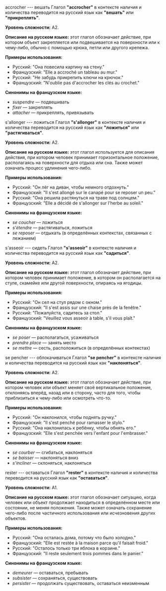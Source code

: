 accrocher --- вешать
Глагол **"accrocher"** в контексте наличия и количества переводится на русский язык как **"вешать"** или **"прикреплять"**.

**Уровень сложности:** A2.

**Описание на русском языке:** этот глагол обозначает действие, при котором объект закрепляется или подвешивается на поверхности или к чему-либо, обычно с помощью крюка, петли или другого крепежа.

**Примеры использования:**
- Русский: "Она повесила картину на стену."
- Французский: "Elle a accroché un tableau au mur."
- Русский: "Не забудь прикрепить ключи на крючок."
- Французский: "N'oublie pas d'accrocher les clés au crochet."

**Синонимы на французском языке:**
- *suspendre* — подвешивать
- *fixer* — закреплять
- *attacher* — прикреплять, привязывать



s'allonger --- ложиться
Глагол **"s'allonger"** в контексте наличия и количества переводится на русский язык как **"ложиться"** или **"растягиваться"**.

**Уровень сложности:** A2.

**Описание на русском языке:** этот глагол используется для описания действия, при котором человек принимает горизонтальное положение, располагаясь на поверхности для отдыха или сна. Также может означать процесс удлинения чего-либо.

**Примеры использования:**
- Русский: "Он лёг на диван, чтобы немного отдохнуть."
- Французский: "Il s'est allongé sur le canapé pour se reposer un peu."
- Русский: "Она решила растянуться на траве под солнцем."
- Французский: "Elle a décidé de s'allonger sur l'herbe au soleil."

**Синонимы на французском языке:**
- *se coucher* — ложиться
- *s'étendre* — растягиваться, ложиться
- *se reposer* — отдыхать (в определённых контекстах, связанных с лежанием)



s'asseoir --- сидеть
Глагол **"s'asseoir"** в контексте наличия и количества переводится на русский язык как **"садиться"**.

**Уровень сложности:** A2.

**Описание на русском языке:** этот глагол обозначает действие, при котором человек принимает положение, в котором он располагается на стуле, скамейке или другой поверхности, опираясь на ягодицы.

**Примеры использования:**
- Русский: "Он сел на стул рядом с окном."
- Французский: "Il s'est assis sur une chaise près de la fenêtre."
- Русский: "Пожалуйста, садитесь за стол."
- Французский: "Veuillez vous asseoir à table, s'il vous plaît."

**Синонимы на французском языке:**
- *se poser* — располагаться, усаживаться
- *prendre place* — занять место
- *se mettre* — сесть, расположиться (в определённых контекстах)



se pencher --- облокачиваться
Глагол **"se pencher"** в контексте наличия и количества переводится на русский язык как **"наклоняться"**.

**Уровень сложности:** A2.

**Описание на русском языке:** этот глагол обозначает действие, при котором человек или объект меняет своё вертикальное положение, отклоняясь вперёд, назад или в сторону, часто для того, чтобы приблизиться к чему-либо или осмотреть что-то.

**Примеры использования:**
- Русский: "Он наклонился, чтобы поднять ручку."
- Французский: "Il s'est penché pour ramasser le stylo."
- Русский: "Она наклонилась к ребёнку, чтобы обнять его."
- Французский: "Elle s'est penchée vers l'enfant pour l'embrasser."

**Синонимы на французском языке:**
- *se courber* — сгибаться, наклоняться
- *se baisser* — наклоняться вниз
- *s'incliner* — склоняться, наклоняться



rester --- оставаться
Глагол **"rester"** в контексте наличия и количества переводится на русский язык как **"оставаться"**.

**Уровень сложности:** A1.

**Описание на русском языке:** этот глагол обозначает ситуацию, когда человек или объект продолжает находиться в определённом месте или состоянии, не меняя положения. Также может означать сохранение чего-либо после частичного использования или исчезновения других объектов.

**Примеры использования:**
- Русский: "Она осталась дома, потому что было холодно."
- Французский: "Elle est restée à la maison parce qu'il faisait froid."
- Русский: "Осталось только три яблока в корзине."
- Французский: "Il reste seulement trois pommes dans le panier."

**Синонимы на французском языке:**
- *demeurer* — оставаться, пребывать
- *subsister* — сохраняться, существовать
- *persister* — продолжать существовать, оставаться неизменным